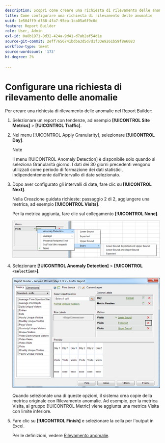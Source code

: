 ```yaml
---
description: Scopri come creare una richiesta di rilevamento delle anomalie in Report Builder.
title: Come configurare una richiesta di rilevamento delle anomalie
uuid: 1e504ff9-df88-4fa7-95ea-1ca05a6f9c0d
feature: Report Builder
role: User, Admin
exl-id: 0a8b1971-8d32-424a-9d41-d7ab2af54d1e
source-git-commit: 2eff7656741bdba3d5d7d1f33e9261b59f8e6083
workflow-type: tm+mt
source-wordcount: '173'
ht-degree: 2%

---
```


# Configurare una richiesta di rilevamento delle anomalie

Per creare una richiesta di rilevamento delle anomalie nel Report Builder:

1. Selezionare un report con tendenze, ad esempio **[!UICONTROL Site Metrics]** > **[!UICONTROL Traffic]**.
1. Nel menu [!UICONTROL Apply Granularity], selezionare **[!UICONTROL Day]**.

   >[!NOTE]
   >
   >Il menu [!UICONTROL Anomaly Detection] è disponibile solo quando si seleziona Granularità giorno. I dati dei 30 giorni precedenti vengono utilizzati come periodo di formazione dei dati statistici, indipendentemente dall’intervallo di date selezionato.

1. Dopo aver configurato gli intervalli di date, fare clic su **[!UICONTROL Next]**.

   Nella Creazione guidata richieste: passaggio 2 di 2, aggiungere una metrica, ad esempio **[!UICONTROL Visits]**.

   Per la metrica aggiunta, fare clic sul collegamento **[!UICONTROL None]**.

   ![Schermata che mostra il rilevamento delle anomalie, quindi Inserisci e inserisci le opzioni per Limite inferiore e superiore e previsto.](assets/anomaly_select.png)

1. Selezionare **[!UICONTROL Anomaly Detection]** > **[!UICONTROL `<selection>`]**.

   ![Schermata che mostra il passaggio 2 della Creazione guidata richieste - Rapporto traffico.](assets/anomaly_visit.png)

   Quando selezionate una di queste opzioni, il sistema crea copie della metrica originale con Rilevamento anomalie. Ad esempio, per la metrica Visita, al gruppo [!UICONTROL Metric] viene aggiunta una metrica Visita con limite inferiore.
1. Fare clic su **[!UICONTROL Finish]** e selezionare la cella per l&#39;output in Excel.

   Per le definizioni, vedere [Rilevamento anomalie](/help/analyze/analysis-workspace/c-anomaly-detection/anomaly-detection.md).
